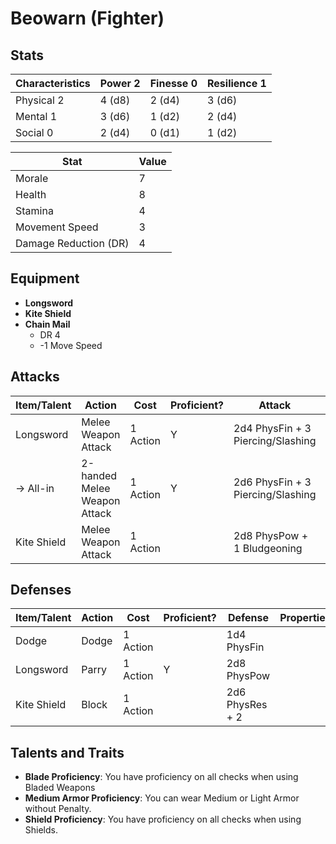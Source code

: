 # Beowarn (Fighter)

## Stats

| Characteristics | Power 2 | Finesse 0 | Resilience 1 |
| --------------- | ------- | --------- | ------------ |
| Physical 2      | 4 (d8)  | 2 (d4)    | 3 (d6)       |
| Mental 1        | 3 (d6)  | 1 (d2)    | 2 (d4)       |
| Social 0        | 2 (d4)  | 0 (d1)    | 1 (d2)       |

| Stat                  | Value |
| --------------------- | ----- |
| Morale                | 7     |
| Health                | 8     |
| Stamina               | 4     |
| Movement Speed        | 3     |
| Damage Reduction (DR) | 4     |

## Equipment

* **Longsword**
* **Kite Shield**
* **Chain Mail**
	* DR 4
	* -1 Move Speed

## Attacks

| Item/Talent | Action                       | Cost      | Proficient? | Attack                            | Properties |
| ----------- | ---------------------------- | --------- | ----------- | --------------------------------- | ---------- |
| Longsword   | Melee Weapon Attack          | 1 Action  | Y           | 2d4 PhysFin + 3 Piercing/Slashing |            |
| -> All-in   | 2-handed Melee Weapon Attack | 1 Action	 | Y           | 2d6 PhysFin + 3 Piercing/Slashing | 2-handed   |
| Kite Shield | Melee Weapon Attack          | 1 Action  |             | 2d8 PhysPow + 1 Bludgeoning       |            |

## Defenses

| Item/Talent | Action | Cost     | Proficient? | Defense          | Properties |
| ----------- | ------ | -------- | ----------- | ---------------- | ---------- |
| Dodge       | Dodge  | 1 Action |             | 1d4 PhysFin      |            |
| Longsword   | Parry  | 1 Action | Y           | 2d8 PhysPow      |            |
| Kite Shield | Block  | 1 Action |             | 2d6 PhysRes + 2  |            |

## Talents and Traits

* **Blade Proficiency**: You have proficiency on all checks when using Bladed Weapons
* **Medium Armor Proficiency**: You can wear Medium or Light Armor without Penalty.
* **Shield Proficiency**: You have proficiency on all checks when using Shields.
